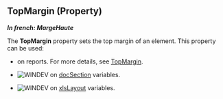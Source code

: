 
## TopMargin (Property)

***In french: MargeHaute***
	



<a name="XUse"></a>
<a name="Use"></a>
<a name="description"></a>
The **TopMargin** property sets the top margin of an element. This property can be used: 

- on reports. For more details, see [TopMargin](../Proprietes/2511043.md). 

- ![WINDEV](https://doc.pcsoft.fr/ext/images/us/WD.png) on [docSection](../WDLang1/1000022685.md) variables.

- ![WINDEV](https://doc.pcsoft.fr/ext/images/us/WD.png) on [xlsLayout](../WDLang5/1000023139.md) variables.





